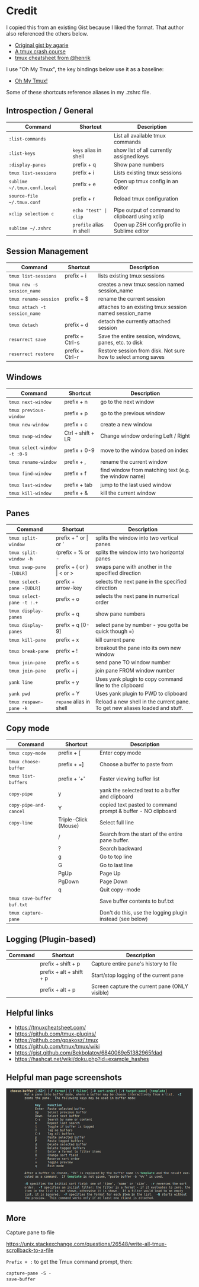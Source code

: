 # Credit

I copied this from an existing Gist because I liked the format.  That author also referenced the others below.
* [Original gist by agarie](https://gist.github.com/agarie/b65728102f5a3a577243)
* [A tmux crash course](https://robots.thoughtbot.com/a-tmux-crash-course)
* [tmux cheatsheet from @henrik](https://gist.github.com/henrik/1967800)

I use "Oh My Tmux", the key bindings below use it as a baseline:
* [Oh My Tmux!](https://github.com/gpakosz/.tmux)

Some of these shortcuts reference aliases in my .zshrc file.

## Introspection / General

| Command | Shortcut | Description |
|---------|----------|-------------|
|`:list-commands`||List all available tmux commands|
|`:list-keys`|`keys` alias in shell|show list of all currently assigned keys|
|`:display-panes`|prefix + q|Show pane numbers|
|`tmux list-sessions`|prefix + i|Lists existing tmux sessions|
|`sublime ~/.tmux.conf.local`|prefix + e|Open up tmux config in an editor|
|`source-file ~/.tmux.conf`|prefix + r|Reload tmux configuration|
|`xclip selection c`|`echo "test" \| clip`|Pipe output of command to clipboard using xclip|
|`sublime ~/.zshrc`|`profile` alias in shell|Open up ZSH config profile in Sublime editor|

## Session Management

| Command | Shortcut | Description |
|---------|----------|-------------|
|`tmux list-sessions`|prefix + i|lists existing tmux sessions|
|`tmux new -s session_name`||creates a new tmux session named session_name|
|`tmux rename-session`|prefix + $|rename the current session|
|`tmux attach -t session_name`||attaches to an existing tmux session named session_name|
|`tmux detach`|prefix + d|detach the currently attached session|
|`resurrect save`|prefix + Ctrl-s|Save the entire session, windows, panes, etc. to disk|
|`resurrect restore`|prefix + Ctrl-r|Restore session from disk. Not sure how to select among saves|


## Windows

| Command | Shortcut | Description |
|---------|----------|-------------|
|`tmux next-window`|prefix + n|go to the next window|
|`tmux previous-window`|prefix + p|go to the previous window|
|`tmux new-window`|prefix + c|create a new window|
|`tmux swap-window`|Ctrl + shift + LR|Change window ordering Left / Right|
|`tmux select-window -t :0-9`|prefix + 0-9|move to the window based on index|
|`tmux rename-window`|prefix + ,|rename the current window|
|`tmux find-window`|prefix + f|find window from matching text (e.g. the window name)|
|`tmux last-window`|prefix + tab|jump to the last used window|
|`tmux kill-window`|prefix + &|kill the current window|


## Panes

| Command | Shortcut | Description |
|---------|----------|-------------|
|`tmux split-window`|prefix + " or \| or ' |splits the window into two vertical panes|
|`tmux split-window -h`|(prefix + % or -|splits the window into two horizontal panes|
|`tmux swap-pane -[UDLR]`|prefix + { or } \| < or > |swaps pane with another in the specified direction|
|`tmux select-pane -[UDLR]`|prefix + arrow-key|selects the next pane in the specified direction|
|`tmux select-pane -t :.+`|prefix + o|selects the next pane in numerical order|
|`tmux display-panes`|prefix + q|show pane numbers|
|`tmux display-panes`|prefix + q [0-9]|select pane by number - you gotta be quick though =)|
|`tmux kill-pane`|prefix + x|kill current pane|
|`tmux break-pane`|prefix + !|breakout the pane into its own new window|
|`tmux join-pane`|prefix + s|send pane TO window number|
|`tmux join-pane`|prefix + j|join pane FROM window number|
|`yank line`|prefix + y|Uses yank plugin to copy command line to the clipboard|
|`yank pwd`|prefix + Y|Uses yank plugin to PWD to clipboard|
|`tmux respawn-pane -k`|`repane` alias in shell|Reload a new shell in the current pane. To get new aliases loaded and stuff.|

## Copy mode

| Command | Shortcut | Description |
|---------|----------|-------------|
|`tmux copy-mode`|prefix + [|Enter copy mode|
|`tmux choose-buffer`|prefix + =]|Choose a buffer to paste from|
|`tmux list-buffers`|prefix + '+'|Faster viewing buffer list|
|`copy-pipe `|y|yank the selected text to a buffer and clipboard|
|`copy-pipe-and-cancel `|Y|copied text pasted to command prompt & buffer - NO clipboard|
|`copy-line`|Triple-Click (Mouse)|Select full line|
||/|Search from the start of the entire pane buffer.|
||?|Search backward|
||g|Go to top line|
||G|Go to last line|
||PgUp|Page Up|
||PgDown|Page Down|
||q|Quit copy-mode|
|`tmux save-buffer buf.txt`||Save buffer contents to buf.txt|
|`tmux capture-pane`||Don't do this, use the logging plugin instead (see below)|


## Logging (Plugin-based)

| Command | Shortcut | Description |
|---------|----------|-------------|
||prefix + shift + p|Capture entire pane's history to file|
||prefix + alt + shift + p|Start/stop logging of the current pane|
||prefix + alt + p|Screen capture the current pane (ONLY visible)|


## Helpful links

* https://tmuxcheatsheet.com/
* https://github.com/tmux-plugins/
* https://github.com/gpakosz/.tmux
* https://github.com/tmux/tmux/wiki
* https://gist.github.com/Bekbolatov/6840069e51382965fdad
* https://hashcat.net/wiki/doku.php?id=example_hashes

## Helpful man page screenshots

<img src="https://github.com/andyacer/tmux-cheatsheet/raw/main/choose-buffer.png">

## More

Capture pane to file

https://unix.stackexchange.com/questions/26548/write-all-tmux-scrollback-to-a-file

`Prefix + :` to get the Tmux command prompt, then:
```
capture-pane -S -
save-buffer
```

<!-- 

Comments / testing stuff here:


## Non-tmux shortcuts

| Command | Shortcut | Description |
|---------|----------|-------------|
|`xclip selection c`|`echo "test" \| clip`|Pipe output of command to clipboard using xclip|
|`sublime ~/.zshrc`|`profile`|Open up ZSH config profile in Sublime editor|



 -->
